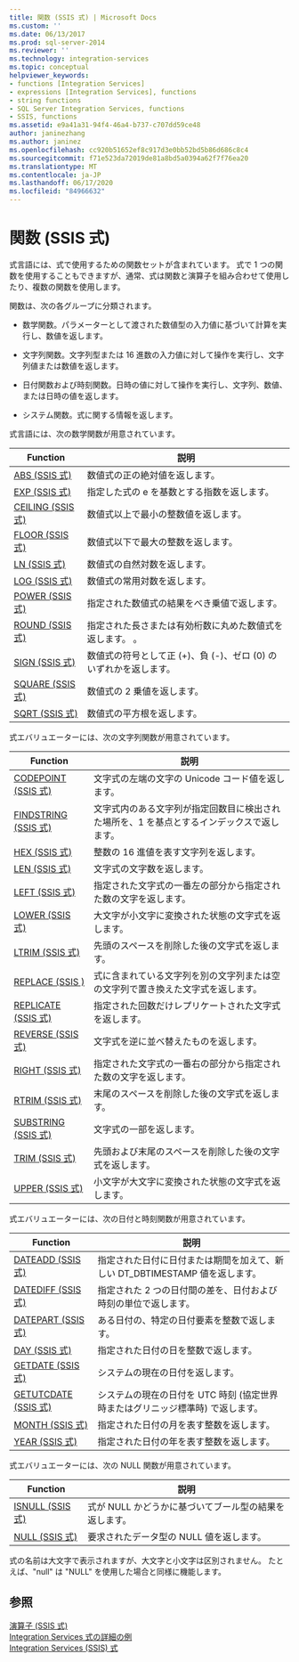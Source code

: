 ```yaml
---
title: 関数 (SSIS 式) | Microsoft Docs
ms.custom: ''
ms.date: 06/13/2017
ms.prod: sql-server-2014
ms.reviewer: ''
ms.technology: integration-services
ms.topic: conceptual
helpviewer_keywords:
- functions [Integration Services]
- expressions [Integration Services], functions
- string functions
- SQL Server Integration Services, functions
- SSIS, functions
ms.assetid: e9a41a31-94f4-46a4-b737-c707dd59ce48
author: janinezhang
ms.author: janinez
ms.openlocfilehash: cc920b51652ef8c917d3e0bb52bd5b86d686c8c4
ms.sourcegitcommit: f71e523da72019de81a8bd5a0394a62f7f76ea20
ms.translationtype: MT
ms.contentlocale: ja-JP
ms.lasthandoff: 06/17/2020
ms.locfileid: "84966632"
---
```

# <a name="functions-ssis-expression"></a>関数 (SSIS 式)
  式言語には、式で使用するための関数セットが含まれています。 式で 1 つの関数を使用することもできますが、通常、式は関数と演算子を組み合わせて使用したり、複数の関数を使用します。  
  
 関数は、次の各グループに分類されます。  
  
-   数学関数。パラメーターとして渡された数値型の入力値に基づいて計算を実行し、数値を返します。  
  
-   文字列関数。文字列型または 16 進数の入力値に対して操作を実行し、文字列値または数値を返します。  
  
-   日付関数および時刻関数。日時の値に対して操作を実行し、文字列、数値、または日時の値を返します。  
  
-   システム関数。式に関する情報を返します。  
  
 式言語には、次の数学関数が用意されています。  
  
|Function|説明|  
|--------------|-----------------|  
|[ABS &#40;SSIS 式&#41;](abs-ssis-expression.md)|数値式の正の絶対値を返します。|  
|[EXP &#40;SSIS 式&#41;](exp-ssis-expression.md)|指定した式の e を基数とする指数を返します。|  
|[CEILING &#40;SSIS 式&#41;](ceiling-ssis-expression.md)|数値式以上で最小の整数値を返します。|  
|[FLOOR &#40;SSIS 式&#41;](floor-ssis-expression.md)|数値式以下で最大の整数を返します。|  
|[LN &#40;SSIS 式&#41;](ln-ssis-expression.md)|数値式の自然対数を返します。|  
|[LOG &#40;SSIS 式&#41;](log-ssis-expression.md)|数値式の常用対数を返します。|  
|[POWER &#40;SSIS 式&#41;](power-ssis-expression.md)|指定された数値式の結果をべき乗値で返します。|  
|[ROUND &#40;SSIS 式&#41;](round-ssis-expression.md)|指定された長さまたは有効桁数に丸めた数値式を返します。 。|  
|[SIGN &#40;SSIS 式&#41;](sign-ssis-expression.md)|数値式の符号として正 (+)、負 (-)、ゼロ (0) のいずれかを返します。|  
|[SQUARE &#40;SSIS 式&#41;](square-ssis-expression.md)|数値式の 2 乗値を返します。|  
|[SQRT &#40;SSIS 式&#41;](sqrt-ssis-expression.md)|数値式の平方根を返します。|  
  
 式エバリュエーターには、次の文字列関数が用意されています。  
  
|Function|説明|  
|--------------|-----------------|  
|[CODEPOINT &#40;SSIS 式&#41;](codepoint-ssis-expression.md)|文字式の左端の文字の Unicode コード値を返します。|  
|[FINDSTRING &#40;SSIS 式&#41;](findstring-ssis-expression.md)|文字式内のある文字列が指定回数目に検出された場所を、1 を基点とするインデックスで返します。|  
|[HEX &#40;SSIS 式&#41;](hex-ssis-expression.md)|整数の 16 進値を表す文字列を返します。|  
|[LEN &#40;SSIS 式&#41;](len-ssis-expression.md)|文字式の文字数を返します。|  
|[LEFT &#40;SSIS 式&#41;](left-ssis-expression.md)|指定された文字式の一番左の部分から指定された数の文字を返します。|  
|[LOWER &#40;SSIS 式&#41;](lower-ssis-expression.md)|大文字が小文字に変換された状態の文字式を返します。|  
|[LTRIM &#40;SSIS 式&#41;](trim-ssis-expression.md)|先頭のスペースを削除した後の文字式を返します。|  
|[REPLACE &#40;SSIS &#41;](replace-ssis-expression.md)|式に含まれている文字列を別の文字列または空の文字列で置き換えた文字式を返します。|  
|[REPLICATE &#40;SSIS 式&#41;](replicate-ssis-expression.md)|指定された回数だけレプリケートされた文字式を返します。|  
|[REVERSE &#40;SSIS 式&#41;](reverse-ssis-expression.md)|文字式を逆に並べ替えたものを返します。|  
|[RIGHT &#40;SSIS 式&#41;](right-ssis-expression.md)|指定された文字式の一番右の部分から指定された数の文字を返します。|  
|[RTRIM &#40;SSIS 式&#41;](rtrim-ssis-expression.md)|末尾のスペースを削除した後の文字式を返します。|  
|[SUBSTRING &#40;SSIS 式&#41;](substring-ssis-expression.md)|文字式の一部を返します。|  
|[TRIM &#40;SSIS 式&#41;](trim-ssis-expression.md)|先頭および末尾のスペースを削除した後の文字式を返します。|  
|[UPPER &#40;SSIS 式&#41;](upper-ssis-expression.md)|小文字が大文字に変換された状態の文字式を返します。|  
  
 式エバリュエーターには、次の日付と時刻関数が用意されています。  
  
|Function|説明|  
|--------------|-----------------|  
|[DATEADD (SSIS 式)](dateadd-ssis-expression.md)|指定された日付に日付または期間を加えて、新しい DT_DBTIMESTAMP 値を返します。|  
|[DATEDIFF (SSIS 式)](datediff-ssis-expression.md)|指定された 2 つの日付間の差を、日付および時刻の単位で返します。|  
|[DATEPART (SSIS 式)](datepart-ssis-expression.md)|ある日付の、特定の日付要素を整数で返します。|  
|[DAY (SSIS 式)](day-ssis-expression.md)|指定された日付の日を整数で返します。|  
|[GETDATE (SSIS 式)](getdate-ssis-expression.md)|システムの現在の日付を返します。|  
|[GETUTCDATE (SSIS 式)](getutcdate-ssis-expression.md)|システムの現在の日付を UTC 時刻 (協定世界時またはグリニッジ標準時) で返します。|  
|[MONTH (SSIS 式)](month-ssis-expression.md)|指定された日付の月を表す整数を返します。|  
|[YEAR (SSIS 式)](year-ssis-expression.md)|指定された日付の年を表す整数を返します。|  
  
 式エバリュエーターには、次の NULL 関数が用意されています。  
  
|Function|説明|  
|--------------|-----------------|  
|[ISNULL &#40;SSIS 式&#41;](null-ssis-expression.md)|式が NULL かどうかに基づいてブール型の結果を返します。|  
|[NULL &#40;SSIS 式&#41;](null-ssis-expression.md)|要求されたデータ型の NULL 値を返します。|  
  
 式の名前は大文字で表示されますが、大文字と小文字は区別されません。 たとえば、"null" は "NULL" を使用した場合と同様に機能します。  
  
## <a name="see-also"></a>参照  
 [演算子 &#40;SSIS 式&#41;](operators-ssis-expression.md)   
 [Integration Services 式の詳細の例](examples-of-advanced-integration-services-expressions.md)   
 [Integration Services &#40;SSIS&#41; 式](integration-services-ssis-expressions.md)  
  
  
